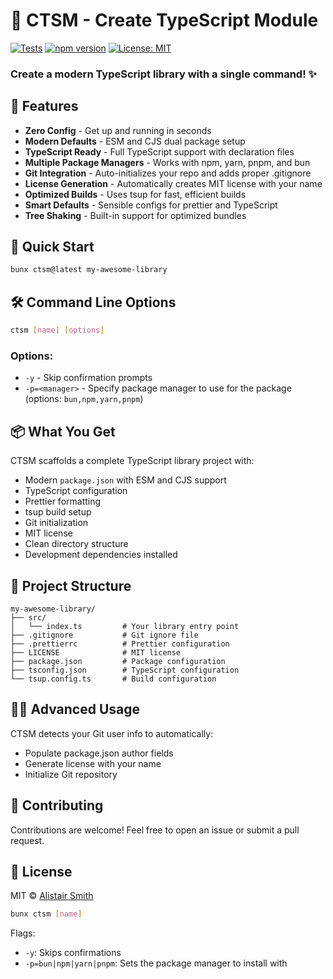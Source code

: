 # 🚀 CTSM - Create TypeScript Module

[![Tests](https://github.com/alii/ctsm/actions/workflows/test.yml/badge.svg)](https://github.com/alii/ctsm/actions/workflows/test.yml)
[![npm version](https://img.shields.io/npm/v/ctsm.svg)](https://www.npmjs.com/package/ctsm)
[![License: MIT](https://img.shields.io/badge/License-MIT-blue.svg)](https://opensource.org/licenses/MIT)

<h3>Create a modern TypeScript library with a single command! ✨</h3>

## 💫 Features

- **Zero Config** - Get up and running in seconds
- **Modern Defaults** - ESM and CJS dual package setup
- **TypeScript Ready** - Full TypeScript support with declaration files
- **Multiple Package Managers** - Works with npm, yarn, pnpm, and bun
- **Git Integration** - Auto-initializes your repo and adds proper .gitignore
- **License Generation** - Automatically creates MIT license with your name
- **Optimized Builds** - Uses tsup for fast, efficient builds
- **Smart Defaults** - Sensible configs for prettier and TypeScript
- **Tree Shaking** - Built-in support for optimized bundles

## 🚀 Quick Start

```bash
bunx ctsm@latest my-awesome-library
```

## 🛠️ Command Line Options

```bash
ctsm [name] [options]
```

### Options:

- `-y` - Skip confirmation prompts
- `-p=<manager>` - Specify package manager to use for the package (options: `bun,npm,yarn,pnpm`)

## 📦 What You Get

CTSM scaffolds a complete TypeScript library project with:

- Modern `package.json` with ESM and CJS support
- TypeScript configuration
- Prettier formatting
- tsup build setup
- Git initialization
- MIT license
- Clean directory structure
- Development dependencies installed

## 📂 Project Structure

```
my-awesome-library/
├── src/
│   └── index.ts         # Your library entry point
├── .gitignore           # Git ignore file
├── .prettierrc          # Prettier configuration
├── LICENSE              # MIT license
├── package.json         # Package configuration
├── tsconfig.json        # TypeScript configuration
└── tsup.config.ts       # Build configuration
```

## 🧙‍♂️ Advanced Usage

CTSM detects your Git user info to automatically:

- Populate package.json author fields
- Generate license with your name
- Initialize Git repository

## 💖 Contributing

Contributions are welcome! Feel free to open an issue or submit a pull request.

## 📜 License

MIT © [Alistair Smith](https://github.com/alii)

```bash
bunx ctsm [name]
```

Flags:

- `-y`: Skips confirmations
- `-p=bun|npm|yarn|pnpm`: Sets the package manager to install with
